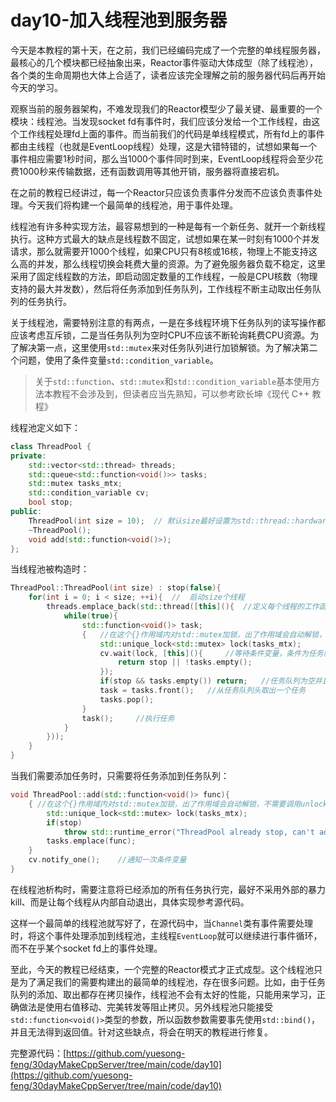# day10-加入线程池到服务器

今天是本教程的第十天，在之前，我们已经编码完成了一个完整的单线程服务器，最核心的几个模块都已经抽象出来，Reactor事件驱动大体成型（除了线程池），各个类的生命周期也大体上合适了，读者应该完全理解之前的服务器代码后再开始今天的学习。

观察当前的服务器架构，不难发现我们的Reactor模型少了最关键、最重要的一个模块：线程池。当发现socket fd有事件时，我们应该分发给一个工作线程，由这个工作线程处理fd上面的事件。而当前我们的代码是单线程模式，所有fd上的事件都由主线程（也就是EventLoop线程）处理，这是大错特错的，试想如果每一个事件相应需要1秒时间，那么当1000个事件同时到来，EventLoop线程将会至少花费1000秒来传输数据，还有函数调用等其他开销，服务器将直接宕机。

在之前的教程已经讲过，每一个Reactor只应该负责事件分发而不应该负责事件处理。今天我们将构建一个最简单的线程池，用于事件处理。

线程池有许多种实现方法，最容易想到的一种是每有一个新任务、就开一个新线程执行。这种方式最大的缺点是线程数不固定，试想如果在某一时刻有1000个并发请求，那么就需要开1000个线程，如果CPU只有8核或16核，物理上不能支持这么高的并发，那么线程切换会耗费大量的资源。为了避免服务器负载不稳定，这里采用了固定线程数的方法，即启动固定数量的工作线程，一般是CPU核数（物理支持的最大并发数），然后将任务添加到任务队列，工作线程不断主动取出任务队列的任务执行。

关于线程池，需要特别注意的有两点，一是在多线程环境下任务队列的读写操作都应该考虑互斥锁，二是当任务队列为空时CPU不应该不断轮询耗费CPU资源。为了解决第一点，这里使用`std::mutex`来对任务队列进行加锁解锁。为了解决第二个问题，使用了条件变量`std::condition_variable`。
> 关于`std::function`、`std::mutex`和`std::condition_variable`基本使用方法本教程不会涉及到，但读者应当先熟知，可以参考欧长坤《现代 C++ 教程》

线程池定义如下：
```cpp
class ThreadPool {
private:
    std::vector<std::thread> threads;
    std::queue<std::function<void()>> tasks;
    std::mutex tasks_mtx;
    std::condition_variable cv;
    bool stop;
public:
    ThreadPool(int size = 10);  // 默认size最好设置为std::thread::hardware_concurrency()
    ~ThreadPool();
    void add(std::function<void()>);
};
```
当线程池被构造时：
```cpp
ThreadPool::ThreadPool(int size) : stop(false){
    for(int i = 0; i < size; ++i){  //  启动size个线程
        threads.emplace_back(std::thread([this](){  //定义每个线程的工作函数
            while(true){    
                std::function<void()> task;
                {   //在这个{}作用域内对std::mutex加锁，出了作用域会自动解锁，不需要调用unlock()
                    std::unique_lock<std::mutex> lock(tasks_mtx);
                    cv.wait(lock, [this](){     //等待条件变量，条件为任务队列不为空或线程池停止
                        return stop || !tasks.empty();
                    });
                    if(stop && tasks.empty()) return;   //任务队列为空并且线程池停止，退出线程
                    task = tasks.front();   //从任务队列头取出一个任务
                    tasks.pop();
                }
                task();     //执行任务
            }
        }));
    }
}
```
当我们需要添加任务时，只需要将任务添加到任务队列：
```cpp
void ThreadPool::add(std::function<void()> func){
    { //在这个{}作用域内对std::mutex加锁，出了作用域会自动解锁，不需要调用unlock()
        std::unique_lock<std::mutex> lock(tasks_mtx);
        if(stop)
            throw std::runtime_error("ThreadPool already stop, can't add task any more");
        tasks.emplace(func);
    }
    cv.notify_one();    //通知一次条件变量
}
```
在线程池析构时，需要注意将已经添加的所有任务执行完，最好不采用外部的暴力kill、而是让每个线程从内部自动退出，具体实现参考源代码。

这样一个最简单的线程池就写好了，在源代码中，当`Channel`类有事件需要处理时，将这个事件处理添加到线程池，主线程`EventLoop`就可以继续进行事件循环，而不在乎某个socket fd上的事件处理。

至此，今天的教程已经结束，一个完整的Reactor模式才正式成型。这个线程池只是为了满足我们的需要构建出的最简单的线程池，存在很多问题。比如，由于任务队列的添加、取出都存在拷贝操作，线程池不会有太好的性能，只能用来学习，正确做法是使用右值移动、完美转发等阻止拷贝。另外线程池只能接受`std::function<void()>`类型的参数，所以函数参数需要事先使用`std::bind()`，并且无法得到返回值。针对这些缺点，将会在明天的教程进行修复。

完整源代码：[https://github.com/yuesong-feng/30dayMakeCppServer/tree/main/code/day10](https://github.com/yuesong-feng/30dayMakeCppServer/tree/main/code/day10)
